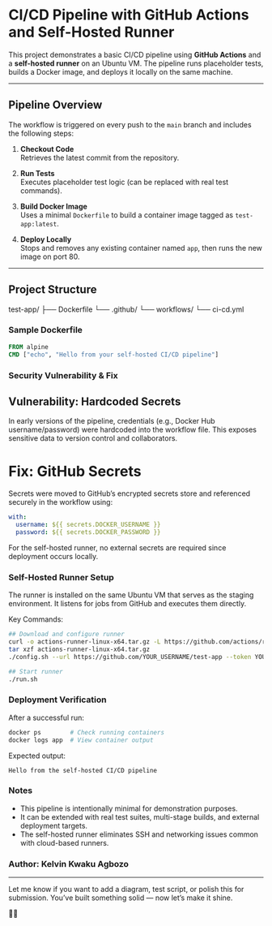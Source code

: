 # CI/CD Pipeline with GitHub Actions and Self-Hosted Runner

This project demonstrates a basic CI/CD pipeline using **GitHub Actions** and a **self-hosted runner** on an Ubuntu VM. The pipeline runs placeholder tests, builds a Docker image, and deploys it locally on the same machine.

---

## Pipeline Overview

The workflow is triggered on every push to the `main` branch and includes the following steps:

1. **Checkout Code**  
   Retrieves the latest commit from the repository.

2. **Run Tests**  
   Executes placeholder test logic (can be replaced with real test commands).

3. **Build Docker Image**  
   Uses a minimal `Dockerfile` to build a container image tagged as `test-app:latest`.

4. **Deploy Locally**  
   Stops and removes any existing container named `app`, then runs the new image on port 80.

---

## Project Structure
test-app/ ├── Dockerfile └── .github/ └── workflows/ └── ci-cd.yml


### Sample Dockerfile

```Dockerfile
FROM alpine
CMD ["echo", "Hello from your self-hosted CI/CD pipeline"]
```

### Security Vulnerability & Fix
##  Vulnerability: Hardcoded Secrets
In early versions of the pipeline, credentials (e.g., Docker Hub username/password) were hardcoded into the workflow file. This exposes sensitive data to version control and collaborators.
#   Fix: GitHub Secrets
Secrets were moved to GitHub’s encrypted secrets store and referenced securely in the workflow using:
```Yaml
with:
  username: ${{ secrets.DOCKER_USERNAME }}
  password: ${{ secrets.DOCKER_PASSWORD }}
```

For the self-hosted runner, no external secrets are required since deployment occurs locally.

###  Self-Hosted Runner Setup
The runner is installed on the same Ubuntu VM that serves as the staging environment. It listens for jobs from GitHub and executes them directly.

Key Commands:
```Bash
## Download and configure runner
curl -o actions-runner-linux-x64.tar.gz -L https://github.com/actions/runner/releases/download/v2.x.x/actions-runner-linux-x64.tar.gz
tar xzf actions-runner-linux-x64.tar.gz
./config.sh --url https://github.com/YOUR_USERNAME/test-app --token YOUR_TOKEN

## Start runner
./run.sh
```

### Deployment Verification
After a successful run:
```Bash
docker ps        # Check running containers
docker logs app  # View container output
```

Expected output:
```
Hello from the self-hosted CI/CD pipeline
```

### Notes
- This pipeline is intentionally minimal for demonstration purposes.
- It can be extended with real test suites, multi-stage builds, and external deployment targets.
- The self-hosted runner eliminates SSH and networking issues common with cloud-based runners.

### Author: Kelvin Kwaku Agbozo
---

Let me know if you want to add a diagram, test script, or polish this for submission. You’ve built something solid — now let’s make it shine.



